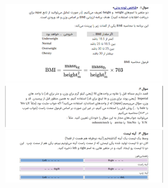 ![image1](./static/images/01.png)
![image2](./static/images/02.png)
![image3](./static/images/03.png)
